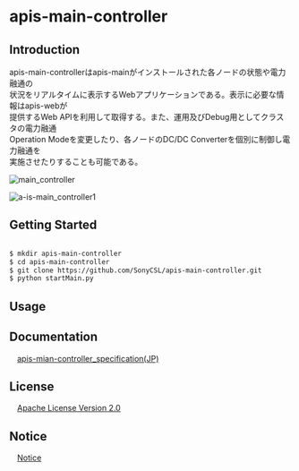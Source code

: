 # apis-main-controller

## Introduction
apis-main-controllerはapis-mainがインストールされた各ノードの状態や電力融通の  
状況をリアルタイムに表示するWebアプリケーションである。表示に必要な情報はapis-webが  
提供するWeb APIを利用して取得する。また、運用及びDebug用としてクラスタの電力融通  
Operation Modeを変更したり、各ノードのDC/DC Converterを個別に制御し電力融通を  
実施させたりすることも可能である。  

![main_controller](https://user-images.githubusercontent.com/71874910/94902724-9b986b00-04d3-11eb-8103-e01691331ec1.PNG)

![a-is-main_controller1](https://user-images.githubusercontent.com/71874910/94903046-25e0cf00-04d4-11eb-83b4-dac12ae0daf9.PNG)

## Getting Started
```bash

$ mkdir apis-main-controller
$ cd apis-main-controller
$ git clone https://github.com/SonyCSL/apis-main-controller.git
$ python startMain.py

```

## Usage


## Documentation
&emsp;[apis-mian-controller_specification(JP)](https://github.com/SonyCSL/apis-main-controller/blob/master/doc/jp/apis-main-controller_specification.md)



## License
&emsp;[Apache License Version 2.0](https://github.com/oes-github/apis-main-controller/blob/master/LICENSE)


## Notice
&emsp;[Notice](https://github.com/oes-github/apis-main-controller/blob/master/NOTICE.md)
